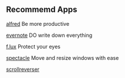 ## Recommemd Apps

[alfred](https://www.alfredapp.com/) Be more productive

[evernote](https://evernote.com/intl/zh-cn/) DO write down everything

[f.lux](https://justgetflux.com/) Protect your eyes

[spectacle](https://www.spectacleapp.com/) Move and resize windows with ease

[scrollreverser](https://pilotmoon.com/scrollreverser/)
